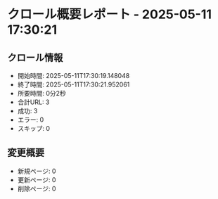 # クロール概要レポート - 2025-05-11 17:30:21

## クロール情報

- 開始時間: 2025-05-11T17:30:19.148048
- 終了時間: 2025-05-11T17:30:21.952061
- 所要時間: 0分2秒
- 合計URL: 3
- 成功: 3
- エラー: 0
- スキップ: 0

## 変更概要

- 新規ページ: 0
- 更新ページ: 0
- 削除ページ: 0

